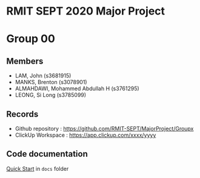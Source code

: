 # RMIT SEPT 2020 Major Project

# Group 00

## Members
* LAM, John (s3681915)
* MANKS, Brenton (s3078901)
* ALMAHDAWI, Mohammed Abdullah H (s3761295)
* LEONG, Si Long (s3785099)

## Records

* Github repository : https://github.com/RMIT-SEPT/MajorProject/Groupx
* ClickUp Workspace : https://app.clickup.com/xxxx/yyyy


## Code documentation

[Quick Start](/docs/README.md) in `docs` folder
